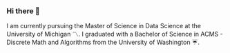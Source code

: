 ### Hi there 👋

I am currently pursuing the Master of Science in Data Science at the University of Michigan 〽️. I graduated with a Bachelor of Science in ACMS - Discrete Math and Algorithms from the University of Washington ☔️.

<!--
**ronenh24/ronenh24** is a ✨ _special_ ✨ repository because its `README.md` (this file) appears on your GitHub profile.

Here are some ideas to get you started:

- 🔭 I’m currently working on ...
- 🌱 I’m currently learning ...
- 👯 I’m looking to collaborate on ...
- 🤔 I’m looking for help with ...
- 💬 Ask me about ...
- 📫 How to reach me: ...
- 😄 Pronouns: ...
- ⚡ Fun fact: ...
-->
